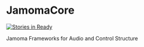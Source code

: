 JamomaCore
==========

[![Stories in Ready](https://badge.waffle.io/jamoma/jamomacore.png?label=ready&title=Ready)](http://waffle.io/jamoma/jamomacore)

Jamoma Frameworks for Audio and Control Structure
